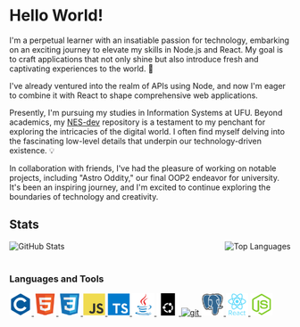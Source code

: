 # Hello World!

I'm a perpetual learner with an insatiable passion for technology, embarking on an exciting journey to elevate my skills in Node.js and React. My goal is to craft applications that not only shine but also introduce fresh and captivating experiences to the world. 🚀

I've already ventured into the realm of APIs using Node, and now I'm eager to combine it with React to shape comprehensive web applications.

Presently, I'm pursuing my studies in Information Systems at UFU. Beyond academics, my [NES-dev](https://github.com/roddrigoqueiroz/nes-dev) repository is a testament to my penchant for exploring the intricacies of the digital world. I often find myself delving into the fascinating low-level details that underpin our technology-driven existence. 💡

In collaboration with friends, I've had the pleasure of working on notable projects, including "Astro Oddity," our final OOP2 endeavor for university. It's been an inspiring journey, and I'm excited to continue exploring the boundaries of technology and creativity.


## Stats

<div>
  <img src="https://github-readme-stats.vercel.app/api?username=roddrigoqueiroz&show_icons=true&theme=gotham&hide_border=true&rank_icon=github" alt="GitHub Stats">
  <img align="right" src="https://github-readme-stats.vercel.app/api/top-langs/?username=roddrigoqueiroz&layout=compact&theme=gotham&hide_border=true" alt="Top Languages">
</div>

<br>

### Languages and Tools

<a href="https://www.w3schools.com/c/">
  <img src="https://raw.githubusercontent.com/devicons/devicon/master/icons/c/c-plain.svg" alt="c" width="40" height="40">
</a>
<a href="https://www.w3.org/html/" target="_blank" rel="noreferrer">
    <img src="https://raw.githubusercontent.com/devicons/devicon/master/icons/html5/html5-original.svg" alt="html5" width="40" height="40"/>
</a>
<a href="https://www.w3schools.com/css/" target="_blank" rel="noreferrer">
    <img src="https://raw.githubusercontent.com/devicons/devicon/master/icons/css3/css3-original.svg" alt="css3" width="40" height="40"/>
</a>
<a href="https://developer.mozilla.org/en-US/docs/Web/JavaScript" target="_blank" rel="noreferrer">
    <img src="https://raw.githubusercontent.com/devicons/devicon/master/icons/javascript/javascript-original.svg" alt="javascript" width="40" height="40"/>
</a>
<a href="https://www.typescriptlang.org/" target="_blank" rel="noreferrer">
    <img src="https://raw.githubusercontent.com/devicons/devicon/master/icons/typescript/typescript-original.svg" alt="typescript" width="40" height="40"/>
</a>
<a href="https://www.java.com" target="_blank" rel="noreferrer">
    <img src="https://raw.githubusercontent.com/devicons/devicon/master/icons/java/java-original.svg" alt="java" width="40" height="40"/>
</a>
<a href="https://ubuntu.com/" target="_blank" rel="noreferrer">
    <img src="https://raw.githubusercontent.com/devicons/devicon/master/icons/ubuntu/ubuntu-plain.svg" alt="ubuntu" width="40" height="40"/>
</a>
<a href="https://git-scm.com/" target="_blank" rel="noreferrer">
    <img src="https://www.vectorlogo.zone/logos/git-scm/git-scm-icon.svg" alt="git" width="40" height="40"/>
</a>
<a href="https://www.postgresql.org" target="_blank" rel="noreferrer">
    <img src="https://raw.githubusercontent.com/devicons/devicon/master/icons/postgresql/postgresql-original.svg" alt="postgresql" width="40" height="40"/>
</a>
<a href="https://reactjs.org/" target="_blank" rel="noreferrer">
    <img src="https://raw.githubusercontent.com/devicons/devicon/master/icons/react/react-original-wordmark.svg" alt="react" width="40" height="40"/>
</a>
<a href="https://nodejs.org" target="_blank" rel="noreferrer">
    <img src="https://raw.githubusercontent.com/devicons/devicon/master/icons/nodejs/nodejs-original.svg" alt="nodejs" width="40" height="40"/>
</a>



<!--
**roddrigoqueiroz/roddrigoqueiroz** is a ✨ _special_ ✨ repository because its `README.md` (this file) appears on your GitHub profile.

Here are some ideas to get you started:

- 🔭 I’m currently working on ...
- 🌱 I’m currently learning ...
- 👯 I’m looking to collaborate on ...
- 🤔 I’m looking for help with ...
- 💬 Ask me about ...
- 📫 How to reach me: ...
- 😄 Pronouns: ...
- ⚡ Fun fact: ...
-->
